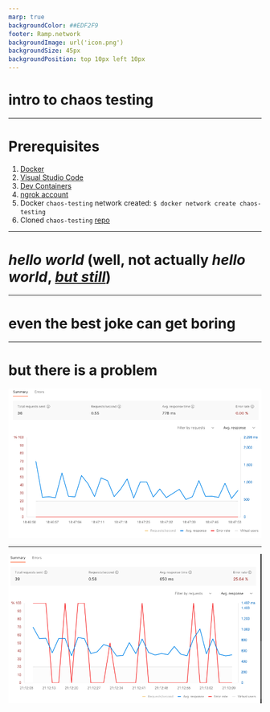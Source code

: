 ```yaml
---
marp: true
backgroundColor: ##EDF2F9
footer: Ramp.network
backgroundImage: url('icon.png')
backgroundSize: 45px
backgroundPosition: top 10px left 10px
---
```

# intro to chaos testing
---

# Prerequisites

1. [Docker](https://docs.docker.com/get-docker/) 
2. [Visual Studio Code](https://code.visualstudio.com/download)
3. [Dev Containers](https://marketplace.visualstudio.com/items?itemName=ms-vscode-remote.remote-containers)
4. [ngrok account](https://dashboard.ngrok.com/)
5. Docker `chaos-testing` network created: `$ docker network create chaos-testing`
6. Cloned `chaos-testing` [repo](git@github.com:RampNetwork/chaos-testing.git)
---

# *hello world* (well, not actually *hello world*, *[but still](https://youtu.be/YeMnPyusuBE?t=274)*)

<!-- 
The joke is from Monty Python's "Funniest Joke in the World". 
Luckily, nobody here speaks German, so we are safe 😆
-->
---

# even the best joke can get boring

<!-- 
We need to spice up our service, as we are loosing our customers at alarming rate.
-->
---
# but there is a problem
![](jokes_responses.png)

---
![](errors.png)
